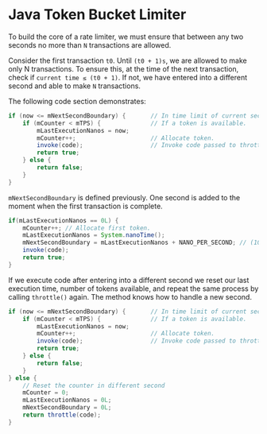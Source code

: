 # Java Token Bucket Limiter

To build the core of a rate limiter, we must ensure that between any two seconds no more than
`N` transactions are allowed.

Consider the first transaction `t0`. Until `(t0 + 1)s`, we are allowed to make only N transactions.
To ensure this, at the time of the next transaction, check if `current time ≤ (t0 + 1)`. If not, we
have entered into a different second and able to make `N` transactions.

The following code section demonstrates:

```java
if (now <= mNextSecondBoundary) {       // In time limit of current second.
    if (mCounter < mTPS) {              // If a token is available.
        mLastExecutionNanos = now;
        mCounter++;                     // Allocate token.
        invoke(code);                   // Invoke code passed to throttle().
        return true;
    } else {
        return false;
    }
}
```

`mNextSecondBoundary` is defined previously. One second is added to the moment when the first transaction is complete.

```java
if(mLastExecutionNanos == 0L) {
    mCounter++; // Allocate first token.
    mLastExecutionNanos = System.nanoTime();
    mNextSecondBoundary = mLastExecutionNanos + NANO_PER_SECOND; // (10^9).
    invoke(code);
    return true;
}
```
If we execute code after entering into a different second we reset our last execution time, number
of tokens available, and repeat the same process by calling `throttle()` again. The method knows
how to handle a new second.

```java
if (now <= mNextSecondBoundary) {       // In time limit of current second.
    if (mCounter < mTPS) {              // If a token is available.
        mLastExecutionNanos = now;
        mCounter++;                     // Allocate token.
        invoke(code);                   // Invoke code passed to throttle().
        return true;
    } else {
        return false;
    }
} else {
    // Reset the counter in different second
    mCounter = 0;
    mLastExecutionNanos = 0L;
    mNextSecondBoundary = 0L;
    return throttle(code);
}
```